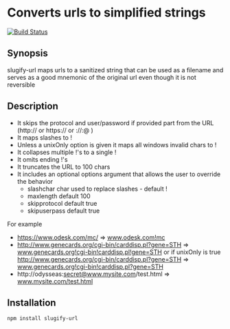 Converts urls to simplified strings
==
[![Build Status](https://travis-ci.org/ogt/slugify-url.png)](https://travis-ci.org/ogt/slugify-url)

## Synopsis

slugify-url maps urls to a sanitized string that can be used as a filename and serves as a good mnemonic of the original url even though it is not reversible


## Description

 - It skips the protocol and user/password if provided part from the URL (http:// or https:// or <protocol>://<user>:<password>@ )
 - It maps slashes to !
 - Unless a unixOnly option is given it maps all windows invalid chars to !
 - It collapses multiple !'s to a single !
 - It omits ending !'s 
 - It truncates the URL to 100 chars
 - It includes an optional options argument that allows the user to override the behavior
   + slashchar char used to replace slashes - default !
   + maxlength default 100
   + skipprotocol default true
   + skipuserpass default true

For example 
 - https://www.odesk.com/mc/ => www.odesk.com!mc
 - http://www.genecards.org/cgi-bin/carddisp.pl?gene=STH => www.genecards.org!cgi-bin!carddisp.pl!gene=STH
    or if unixOnly is true
   http://www.genecards.org/cgi-bin/carddisp.pl?gene=STH => www.genecards.org!cgi-bin!carddisp.pl?gene=STH
 - http://odysseas:secret@www.mysite.com/test.html => www.mysite.com/test.html

## Installation 

```
npm install slugify-url
```
